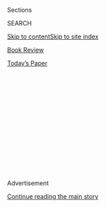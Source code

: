 <div id="app">

<div>

<div>

<div>

<div class="NYTAppHideMasthead css-1q2w90k e1suatyy0">

<div class="section css-ui9rw0 e1suatyy2">

<div class="css-eph4ug er09x8g0">

<div class="css-6n7j50">

</div>

<span class="css-1dv1kvn">Sections</span>

<div class="css-10488qs">

<span class="css-1dv1kvn">SEARCH</span>

</div>

[Skip to content](#site-content)[Skip to site index](#site-index)

</div>

<div id="masthead-section-label" class="css-1wr3we4 eaxe0e00">

[Book
Review](https://www.nytimes.com/section/books/review)

</div>

<div class="css-10698na e1huz5gh0">

</div>

</div>

<div id="masthead-bar-one" class="section hasLinks css-15hmgas e1csuq9d3">

<div class="css-uqyvli e1csuq9d0">

</div>

<div class="css-1uqjmks e1csuq9d1">

</div>

<div class="css-9e9ivx">

[](https://myaccount.nytimes.com/auth/login?response_type=cookie&client_id=vi)

</div>

<div class="css-1bvtpon e1csuq9d2">

[Today’s
Paper](https://www.nytimes.com/section/todayspaper)

</div>

</div>

</div>

</div>

<div data-aria-hidden="false">

<div id="site-content" data-role="main">

<div>

<div class="css-1aor85t" style="opacity:0.000000001;z-index:-1;visibility:hidden">

<div class="css-1hqnpie">

<div class="css-epjblv">

<span class="css-17xtcya">[Book
Review](/section/books/review)</span><span class="css-x15j1o">|</span><span class="css-fwqvlz">These
Celebrities Can Change Your
Life</span>

</div>

<div class="css-k008qs">

<div class="css-1iwv8en">

<span class="css-18z7m18"></span>

<div>

</div>

</div>

<span class="css-1n6z4y">https://nyti.ms/2OZcwjl</span>

<div class="css-1705lsu">

<div class="css-4xjgmj">

<div class="css-4skfbu" data-role="toolbar" data-aria-label="Social Media Share buttons, Save button, and Comments Panel with current comment count" data-testid="share-tools">

  - 
  - 
  - 
  - 
    
    <div class="css-6n7j50">
    
    </div>

  - 
  - 

</div>

</div>

</div>

</div>

</div>

</div>

<div id="NYT_TOP_BANNER_REGION" class="css-13pd83m">

</div>

<div id="top-wrapper" class="css-1sy8kpn">

<div id="top-slug" class="css-l9onyx">

Advertisement

</div>

[Continue reading the main
story](#after-top)

<div class="ad top-wrapper" style="text-align:center;height:100%;display:block;min-height:250px">

<div id="top" class="place-ad" data-position="top" data-size-key="top">

</div>

</div>

<div id="after-top">

</div>

</div>

<div id="sponsor-wrapper" class="css-1hyfx7x">

<div id="sponsor-slug" class="css-19vbshk">

Supported by

</div>

[Continue reading the main
story](#after-sponsor)

<div id="sponsor" class="ad sponsor-wrapper" style="text-align:center;height:100%;display:block">

</div>

<div id="after-sponsor">

</div>

</div>

Nonfiction

<div class="css-1vkm6nb ehdk2mb0">

# These Celebrities Can Change Your Life

</div>

<div class="css-79elbk" data-testid="photoviewer-wrapper">

<div class="css-z3e15g" data-testid="photoviewer-wrapper-hidden">

</div>

<div class="css-1a48zt4 ehw59r15" data-testid="photoviewer-children">

![<span class="css-cnj6d5 e1z0qqy90" itemprop="copyrightHolder"><span class="css-1ly73wi e1tej78p0">Credit...</span><span><span>Nishant
Choksi</span></span></span>](https://static01.nyt.com/images/2020/07/28/books/review/28Newman-HelpDesk/28Newman-HelpDesk-articleLarge.jpg?quality=75&auto=webp&disable=upscale)

</div>

</div>

<div class="css-170u9t6">

<div class="css-u7fh8e">

<div class="css-79elbk">

Buy Book<span data-aria-hidden="true">
    ▾</span>

  - [Amazon](https://www.amazon.com/gp/search?index=books&tag=NYTBSREV-20&field-keywords=Hustle+Harder%2C+Hustle+Smarter+Curtis+Jackson)
  - [Apple
    Books](https://du-gae-books-dot-nyt-du-prd.appspot.com/buy?title=Hustle+Harder%2C+Hustle+Smarter&author=Curtis+Jackson)
  - [Barnes and
    Noble](https://www.anrdoezrs.net/click-7990613-11819508?url=https%3A%2F%2Fwww.barnesandnoble.com%2Fw%2F%3Fean%3D9780062953803)
  - [Books-A-Million](https://www.anrdoezrs.net/click-7990613-35140?url=https%3A%2F%2Fwww.booksamillion.com%2Fp%2FHustle%2BHarder%252C%2BHustle%2BSmarter%2FCurtis%2BJackson%2F9780062953803)
  - [Bookshop](https://bookshop.org/a/3546/9780062953803)
  - [Indiebound](https://www.indiebound.org/book/9780062953803?aff=NYT)

</div>

When you purchase an independently reviewed book through our site, we
earn an affiliate commission.

</div>

</div>

<div class="css-xt80pu e12qa4dv0">

<div class="css-18e8msd">

<div class="css-vp77d3 epjyd6m0">

<div class="css-1baulvz">

By <span class="css-1baulvz last-byline" itemprop="name">Judith
Newman</span>

</div>

</div>

  - July 28,
    2020

  - 
    
    <div class="css-4xjgmj">
    
    <div class="css-d8bdto" data-role="toolbar" data-aria-label="Social Media Share buttons, Save button, and Comments Panel with current comment count" data-testid="share-tools">
    
      - 
      - 
      - 
      - 
        
        <div class="css-6n7j50">
        
        </div>
    
      - 
      - 
    
    </div>
    
    </div>

</div>

</div>

<div class="section meteredContent css-1r7ky0e" name="articleBody" itemprop="articleBody">

<div class="css-79elbk" data-testid="photoviewer-wrapper">

<div class="css-z3e15g" data-testid="photoviewer-wrapper-hidden">

</div>

<div class="css-1a48zt4 ehw59r15" data-testid="photoviewer-children">

![](https://static01.nyt.com/images/2020/07/28/books/review/28Newman1/28Newman1-articleLarge.jpg?quality=75&auto=webp&disable=upscale)

</div>

</div>

<div class="css-1fanzo5 StoryBodyCompanionColumn">

<div class="css-53u6y8">

When considering self-help books by celebrities, I look first at what
expertise the author has that qualifies him or her to be dispensing
advice. So what to do with **HUSTLE HARDER, HUSTLE SMARTER (Amistad, 304
pp., $27.99), by Curtis Jackson**, the
rapper/producer/actor/entrepreneur known as 50 Cent? I don’t need advice
on selling drugs (Fiddy at age 12), getting shot (nine times) or making
hit records (over 30 million albums sold). But it happens the man has
made several fortunes (and lost a couple too), which makes “Hustle
Harder” an inspirational, if at times alarming, read. Like Snoop Dogg,
Jackson’s got his mind on his money, and his money on his mind.

“Hustle Harder” is a business guide for the terminally cool, meaning few
of us could get away with this stuff. Can you be the one sober person at
every party, and elicit key information from everyone once they’re
drunk? Fiddy can. Would your takeaway on the idea of being betrayed
sound like this: “I’d rather be robbed at gunpoint than be betrayed …
there’s an undeniable rush when someone pulls out their piece”? In the
town I grew up in, Scarsdale, we’d be more likely to threaten someone
who wronged us with a lawsuit. And unlike Jackson I wouldn’t feel I was
“much stronger over all for having survived the experience.” A
complicated discussion about stakes in a business deal where Jackson and
his crew “expressed our concerns” has a threatening subtext. So this
advice is not tailor-made for all business situations, though it could
come in handy next time I have to deal with my co-op
board.

</div>

</div>

<div class="css-79elbk" data-testid="photoviewer-wrapper">

<div class="css-z3e15g" data-testid="photoviewer-wrapper-hidden">

</div>

<div class="css-1a48zt4 ehw59r15" data-testid="photoviewer-children">

<div class="css-1xdhyk6 erfvjey0">

<span class="css-1ly73wi e1tej78p0">Image</span>

<div class="css-zjzyr8">

<div data-testid="lazyimage-container" style="height:583.8666666666667px">

</div>

</div>

</div>

</div>

</div>

<div class="css-1fanzo5 StoryBodyCompanionColumn">

<div class="css-53u6y8">

Much of the appeal of Al Roker’s breezy **YOU LOOK SO MUCH BETTER IN
PERSON: True Stories of Absurdity and Success (Hachette Go, 224 pp.,
$28)** is you get to spend time with Al Roker — and who doesn’t want
that? This book is not for the alpha guy. The “Today” show’s weatherman
is like the anti-50 Cent, and he is here to gently remind you that you
can be a little bit nerdy and antisocial (he has suggested in interviews
that he may, like his son, be on the autism spectrum) and still be a
roaring success. His career advice, called “ALtruisms” (get it?), is not
exactly earth-shatteringly original — there are chapters advising you
not to boast, whine or name-drop (what he calls “goober-smooching”), and
to work a little harder than the next guy. But they are illustrated with
great charm, and show that you don’t have to be the company chest-beater
to be the winner.

</div>

</div>

<div class="css-1fanzo5 StoryBodyCompanionColumn">

<div class="css-53u6y8">

Not surprisingly, dealing with injustice and racism is a recurring
theme: Black newsmen were still pretty rare when Roker was coming up,
and there were many moments that could spark outrage. When he was still
reporting the weather in Cleveland, the evening news anchor Doug Adair
was swatted on the head by an unbalanced African-American homeless man
outside the studio. During the broadcast the next day, Adair turned to
Roker and said, “Al, I don’t know if you heard, but last night after the
11:00 news one of your people attacked me.” Before anyone could draw a
shocked breath, Roker calmly turned to him and asked, “Doug, why would a
weatherman attack you?” And that, my friends, is how you become one of
the most beloved fixtures on network
news.

</div>

</div>

<div class="css-79elbk" data-testid="photoviewer-wrapper">

<div class="css-z3e15g" data-testid="photoviewer-wrapper-hidden">

</div>

<div class="css-1a48zt4 ehw59r15" data-testid="photoviewer-children">

<div class="css-1xdhyk6 erfvjey0">

<span class="css-1ly73wi e1tej78p0">Image</span>

<div class="css-zjzyr8">

<div data-testid="lazyimage-container" style="height:583.8666666666667px">

</div>

</div>

</div>

</div>

</div>

<div class="css-1fanzo5 StoryBodyCompanionColumn">

<div class="css-53u6y8">

Loni Love, the comedian, actor and co-host of the TV chat show “The
Real,” has a gift: She can preach without being preachy. In **I TRIED TO
CHANGE SO YOU DON’T HAVE TO: True Life Lessons (Hachette Go, 241 pp.,
$28),** Love tells her story about growing up in Detroit’s
Brewster-Douglass projects at the height of the crack epidemic. Her
formative years were every bit as harrowing as 50 Cent’s, with hunger a
constant theme and ketchup sandwiches a staple. When Love was tapped to
be a dealer’s girlfriend — an honor among her friends — she demurred.
The French-horn-playing, math-loving teenager had other ideas. She made
her money delivering groceries, then got a job on the G.M. line
glue-gunning car carpet (all the while secretly living in her car — her
mother had thrown her out to make room for her new boyfriend). With help
from an exec who saw her reading “The Autobiography of Malcolm X” — who
had himself made it out of the projects — she turned in her glue gun and
went to college. In a few years she was working as an engineer at Xerox
by day, and trying out her comedy chops on the Chitlin Circuit (the
Black L.A. comedy clubs) at night. At various points in her life she
tried to make herself what she was not: skinny, corporate, a “Black
Stepford wife.” Fortunately, none of it worked.

Much of Love’s early life was, objectively, awful, but she mines it for
comedy and life lessons, not pity. When one Christmas her mother
couldn’t afford presents for the kids, she watched as her brother’s
father (she didn’t know her own) brought him a bounty but nothing for
her. The upshot was, “I learned two important life lessons that day:
Number one: Feeling let down by someone’s bad behavior is a healthy sign
that you know your worth. And number two: If Santa shows up with a Jheri
curl, don’t let him in.”

With her maniacal work ethic, incredible nerve, practical wisdom and
huge heart, it’s no surprise that Love found love. She’s a woman whose
romantic advice we should all listen to. On vacation with a new
boyfriend, she lost her wig while swimming. He’d never seen her without
it. Not only did he tell her she looked beautiful in her cornrows, he
dived into the water to retrieve it. “Ladies, take my advice, if you
find yourself a man willing to brave an undertow to bring you back the
hair you paid good money for, he’s a keeper.” They’re still together.

</div>

</div>

</div>

<div>

</div>

<div>

</div>

<div>

</div>

<div>

<div id="bottom-wrapper" class="css-1ede5it">

<div id="bottom-slug" class="css-l9onyx">

Advertisement

</div>

[Continue reading the main
story](#after-bottom)

<div id="bottom" class="ad bottom-wrapper" style="text-align:center;height:100%;display:block;min-height:90px">

</div>

<div id="after-bottom">

</div>

</div>

</div>

</div>

</div>

## Site Index

<div>

</div>

## Site Information Navigation

  - [© <span>2020</span> <span>The New York Times
    Company</span>](https://help.nytimes.com/hc/en-us/articles/115014792127-Copyright-notice)

<!-- end list -->

  - [NYTCo](https://www.nytco.com/)
  - [Contact
    Us](https://help.nytimes.com/hc/en-us/articles/115015385887-Contact-Us)
  - [Work with us](https://www.nytco.com/careers/)
  - [Advertise](https://nytmediakit.com/)
  - [T Brand Studio](http://www.tbrandstudio.com/)
  - [Your Ad
    Choices](https://www.nytimes.com/privacy/cookie-policy#how-do-i-manage-trackers)
  - [Privacy](https://www.nytimes.com/privacy)
  - [Terms of
    Service](https://help.nytimes.com/hc/en-us/articles/115014893428-Terms-of-service)
  - [Terms of
    Sale](https://help.nytimes.com/hc/en-us/articles/115014893968-Terms-of-sale)
  - [Site
    Map](https://spiderbites.nytimes.com)
  - [Help](https://help.nytimes.com/hc/en-us)
  - [Subscriptions](https://www.nytimes.com/subscription?campaignId=37WXW)

</div>

</div>

</div>

</div>
